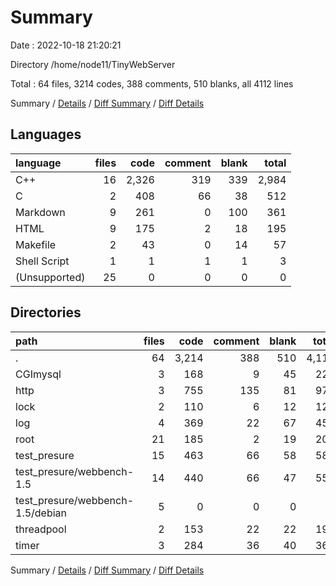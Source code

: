 # Summary

Date : 2022-10-18 21:20:21

Directory /home/node11/TinyWebServer

Total : 64 files,  3214 codes, 388 comments, 510 blanks, all 4112 lines

Summary / [Details](details.md) / [Diff Summary](diff.md) / [Diff Details](diff-details.md)

## Languages
| language | files | code | comment | blank | total |
| :--- | ---: | ---: | ---: | ---: | ---: |
| C++ | 16 | 2,326 | 319 | 339 | 2,984 |
| C | 2 | 408 | 66 | 38 | 512 |
| Markdown | 9 | 261 | 0 | 100 | 361 |
| HTML | 9 | 175 | 2 | 18 | 195 |
| Makefile | 2 | 43 | 0 | 14 | 57 |
| Shell Script | 1 | 1 | 1 | 1 | 3 |
| (Unsupported) | 25 | 0 | 0 | 0 | 0 |

## Directories
| path | files | code | comment | blank | total |
| :--- | ---: | ---: | ---: | ---: | ---: |
| . | 64 | 3,214 | 388 | 510 | 4,112 |
| CGImysql | 3 | 168 | 9 | 45 | 222 |
| http | 3 | 755 | 135 | 81 | 971 |
| lock | 2 | 110 | 6 | 12 | 128 |
| log | 4 | 369 | 22 | 67 | 458 |
| root | 21 | 185 | 2 | 19 | 206 |
| test_presure | 15 | 463 | 66 | 58 | 587 |
| test_presure/webbench-1.5 | 14 | 440 | 66 | 47 | 553 |
| test_presure/webbench-1.5/debian | 5 | 0 | 0 | 0 | 0 |
| threadpool | 2 | 153 | 22 | 22 | 197 |
| timer | 3 | 284 | 36 | 40 | 360 |

Summary / [Details](details.md) / [Diff Summary](diff.md) / [Diff Details](diff-details.md)